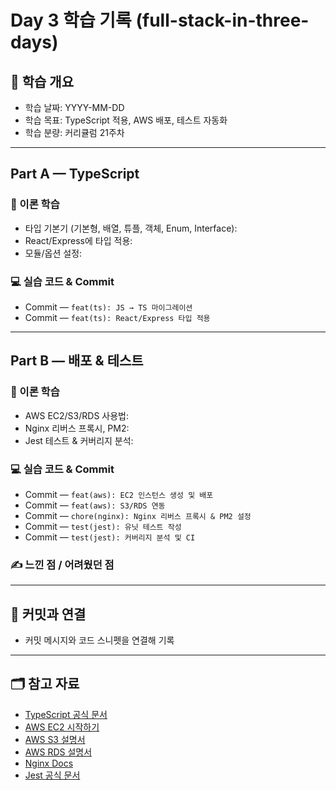 # Day 3 학습 기록 (full-stack-in-three-days)

## 📝 학습 개요
- 학습 날짜: YYYY-MM-DD
- 학습 목표: TypeScript 적용, AWS 배포, 테스트 자동화
- 학습 분량: 커리큘럼 21주차

---

## Part A — TypeScript
### 📖 이론 학습
- 타입 기본기 (기본형, 배열, 튜플, 객체, Enum, Interface):
- React/Express에 타입 적용:
- 모듈/옵션 설정:

### 💻 실습 코드 & Commit
- Commit — `feat(ts): JS → TS 마이그레이션`
- Commit — `feat(ts): React/Express 타입 적용`

---

## Part B — 배포 & 테스트
### 📖 이론 학습
- AWS EC2/S3/RDS 사용법:
- Nginx 리버스 프록시, PM2:
- Jest 테스트 & 커버리지 분석:

### 💻 실습 코드 & Commit
- Commit — `feat(aws): EC2 인스턴스 생성 및 배포`
- Commit — `feat(aws): S3/RDS 연동`
- Commit — `chore(nginx): Nginx 리버스 프록시 & PM2 설정`
- Commit — `test(jest): 유닛 테스트 작성`
- Commit — `test(jest): 커버리지 분석 및 CI`

### ✍ 느낀 점 / 어려웠던 점


---

## 📌 커밋과 연결
- 커밋 메시지와 코드 스니펫을 연결해 기록

---

## 🗂 참고 자료
- [TypeScript 공식 문서](https://www.typescriptlang.org/docs/)
- [AWS EC2 시작하기](https://docs.aws.amazon.com/ec2/)
- [AWS S3 설명서](https://docs.aws.amazon.com/s3/)
- [AWS RDS 설명서](https://docs.aws.amazon.com/rds/)
- [Nginx Docs](https://nginx.org/en/docs/)
- [Jest 공식 문서](https://jestjs.io/docs/getting-started)
